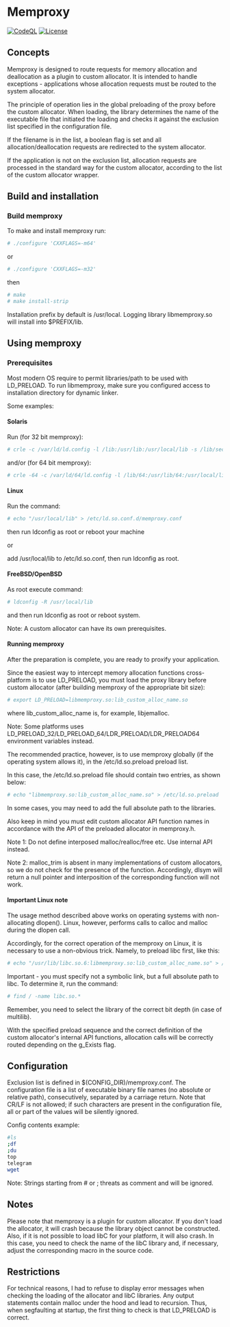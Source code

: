 # Memproxy
[![CodeQL](https://github.com/yvoinov/memproxy/actions/workflows/codeql-analysis.yml/badge.svg)](https://github.com/yvoinov/memproxy/actions/workflows/codeql-analysis.yml) [![License](https://img.shields.io/badge/License-BSD%203--Clause-blue.svg)](https://github.com/yvoinov/memproxy/blob/main/LICENSE)

## Concepts

Memproxy is designed to route requests for memory allocation and deallocation as a plugin to custom allocator. It is intended to handle exceptions - applications whose allocation requests must be routed to the system allocator.

The principle of operation lies in the global preloading of the proxy before the custom allocator. When loading, the library determines the name of the executable file that initiated the loading and checks it against the exclusion list specified in the configuration file.

If the filename is in the list, a boolean flag is set and all allocation/deallocation requests are redirected to the system allocator.

If the application is not on the exclusion list, allocation requests are processed in the standard way for the custom allocator, according to the list of the custom allocator wrapper.

## Build and installation


### Build memproxy

To make and install memproxy run:

```sh
# ./configure 'CXXFLAGS=-m64'
```
or
```sh
# ./configure 'CXXFLAGS=-m32'
```
then
```sh
# make
# make install-strip
```

Installation prefix by default is /usr/local. Logging library libmemproxy.so will install into $PREFIX/lib.

## Using memproxy

### Prerequisites

Most modern OS require to permit libraries/path to be used with LD_PRELOAD. To run libmemproxy, make sure you configured access to installation directory for dynamic linker.

Some examples:

#### Solaris
Run (for 32 bit memproxy):
```sh
# crle -c /var/ld/ld.config -l /lib:/usr/lib:/usr/local/lib -s /lib/secure:/usr/lib/secure:/usr/lib:/usr/local/lib
```
and/or (for 64 bit memproxy):
```sh
# crle -64 -c /var/ld/64/ld.config -l /lib/64:/usr/lib/64:/usr/local/lib -s /lib/secure/64:/usr/lib/secure/64:/usr/local/lib
```
#### Linux

Run the command:
```sh
# echo "/usr/local/lib" > /etc/ld.so.conf.d/memproxy.conf
```
then run ldconfig as root or reboot your machine

or

add /usr/local/lib to /etc/ld.so.conf, then run ldconfig as root.

#### FreeBSD/OpenBSD

As root execute command:
```sh
# ldconfig -R /usr/local/lib
```
and then run ldconfig as root or reboot system.

Note: A custom allocator can have its own prerequisites.

#### Running memproxy
After the preparation is complete, you are ready to proxify your application.

Since the easiest way to intercept memory allocation functions cross-platform is to use LD_PRELOAD, you must load the proxy library before custom allocator (after building memproxy of the appropriate bit size):
```sh
# export LD_PRELOAD=libmemproxy.so:lib_custom_alloc_name.so
```
where lib_custom_alloc_name is, for example, libjemalloc.

Note: Some platforms uses LD_PRELOAD_32/LD_PRELOAD_64/LDR_PRELOAD/LDR_PRELOAD64 environment variables instead.

The recommended practice, however, is to use memproxy globally (if the operating system allows it), in the /etc/ld.so.preload preload list.

In this case, the /etc/ld.so.preload file should contain two entries, as shown below:
```sh
# echo "libmemproxy.so:lib_custom_alloc_name.so" > /etc/ld.so.preload
```
In some cases, you may need to add the full absolute path to the libraries.

Also  keep  in  mind  you  must  edit  custom  allocator  API  function names in accordance with the API of the preloaded allocator in memproxy.h.

Note 1: Do not define interposed malloc/realloc/free etc. Use internal API instead.

Note 2: malloc_trim is absent in many implementations of custom allocators, so we do not check for the presence of the function. Accordingly, dlsym will return a null pointer and interposition of the corresponding function will not work.

#### Important Linux note
The usage method described above works on operating systems with non-allocating dlopen(). Linux, however, performs calls to calloc and malloc during the dlopen call.

Accordingly, for the correct operation of the memproxy on Linux, it is necessary to use a non-obvious trick. Namely, to preload libc first, like this:
```sh
# echo "/usr/lib/libc.so.6:libmemproxy.so:lib_custom_alloc_name.so" > /etc/ld.so.preload
```
Important - you must specify not a symbolic link, but a full absolute path to libc. To determine it, run the command:
```sh
# find / -name libc.so.*
```
Remember, you need to select the library of the correct bit depth (in case of multilib).

With the specified preload sequence and the correct definition of the custom allocator's internal API functions, allocation calls will be correctly routed depending on the g_Exists flag.

## Configuration

Exclusion list is defined in $(CONFIG_DIR)/memproxy.conf. The configuration file is a list of executable binary file names (no absolute or relative path), consecutively, separated by a carriage return. Note that CR/LF is not allowed; if such characters are present in the configuration file, all or part of the values will be silently ignored.

Config contents example:
```sh
#ls
;df
;du
top
telegram
wget
```
Note: Strings starting from # or ; threats as comment and will be ignored.

## Notes

Please note that memproxy is a plugin for custom allocator. If you don't load the allocator, it will crash because the library object cannot be constructed. Also, if it is not possible to load libC for your platform, it will also crash. In this case, you need to check the name of the libC library and, if necessary, adjust the corresponding macro in the source code.

## Restrictions

For technical reasons, I had to refuse to display error messages when checking the loading of the allocator and libC libraries. Any output statements contain malloc under the hood and lead to recursion. Thus, when segfaulting at startup, the first thing to check is that LD_PRELOAD is correct.
